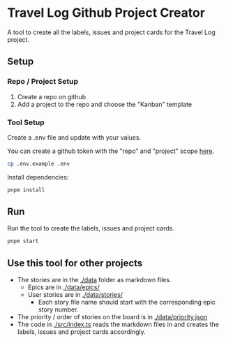# Travel Log Github Project Creator

A tool to create all the labels, issues and project cards for the Travel Log project.

## Setup

### Repo / Project Setup

1. Create a repo on github
2. Add a project to the repo and choose the "Kanban" template

### Tool Setup

Create a .env file and update with your values.

You can create a github token with the "repo" and "project" scope [here](https://github.com/settings/tokens/new).

```sh
cp .env.example .env
```

Install dependencies:

```sh
pnpm install
```

## Run

Run the tool to create the labels, issues and project cards.

```sh
pnpm start
```

## Use this tool for other projects

- The stories are in the [./data](./data) folder as markdown files.
  - Epics are in [./data/epics/](./data/epics/)
  - User stories are in [./data/stories/](./data/stories/)
    - Each story file name should start with the corresponding epic story number.
- The priority / order of stories on the board is in [./data/priority.json](./data/priority.json)
- The code in [./src/index.ts](./src/index.ts) reads the markdown files in and creates the labels, issues and project cards accordingly.

